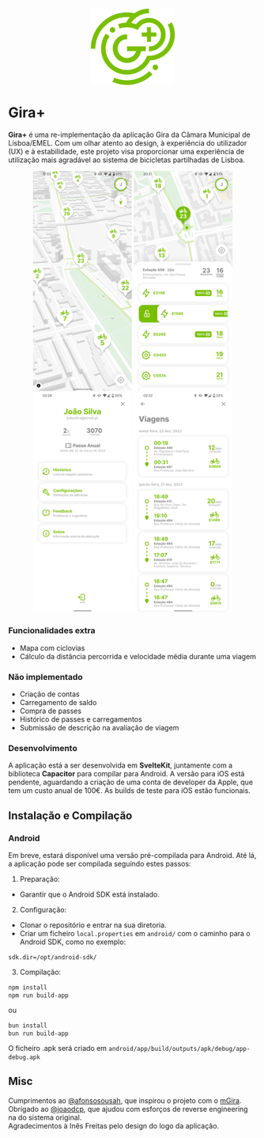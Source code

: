 <p align="center">
  <img src="assets/icon.svg" width="170" align="center">
</p>

# Gira+
**Gira+** é uma re-implementação da aplicação Gira da Câmara Municipal de Lisboa/EMEL.
Com um olhar atento ao design, à experiência do utilizador (UX) e à estabilidade, este projeto visa proporcionar uma experiência de utilização mais agradável ao sistema de bicicletas partilhadas de Lisboa.

<p align="center">
  <img src="assets/screenshots/screenshot-1.png" width="200">
  <img src="assets/screenshots/screenshot-2.png" width="200">
  <img src="assets/screenshots/screenshot-3.png" width="200">
  <img src="assets/screenshots/screenshot-4.png" width="200">
</p>

### Funcionalidades extra
- Mapa com ciclovias
- Cálculo da distância percorrida e velocidade média durante uma viagem

### Não implementado
- Criação de contas
- Carregamento de saldo
- Compra de passes
- Histórico de passes e carregamentos
- Submissão de descrição na avaliação de viagem

### Desenvolvimento
A aplicação está a ser desenvolvida em **SvelteKit**, juntamente com a biblioteca **Capacitor** para compilar para Android.
A versão para iOS está pendente, aguardando a criação de uma conta de developer da Apple, que tem um custo anual de 100€.
As builds de teste para iOS estão funcionais.


## Instalação e Compilação

### Android
Em breve, estará disponível uma versão pré-compilada para Android. Até lá, a aplicação pode ser compilada seguindo estes passos:

1. Preparação:
 - Garantir que o Android SDK está instalado.
2. Configuração:
 - Clonar o repositório e entrar na sua diretoria.
 - Criar um ficheiro `local.properties` em `android/` com o caminho para o Android SDK, como no exemplo:
 ```properties
 sdk.dir=/opt/android-sdk/
 ```
3. Compilação:
  ```
  npm install
  npm run build-app
  ```
  ou
  ```
  bun install
  bun run build-app
  ```

O ficheiro .apk será criado em `android/app/build/outputs/apk/debug/app-debug.apk`

## Misc
Cumprimentos ao [@afonsosousah](https://github.com/afonsosousah), que inspirou o projeto com o [mGira](https://github.com/afonsosousah/mgira).  
Obrigado ao [@joaodcp](https://github.com/joaodcp), que ajudou com esforços de reverse engineering na do sistema original.  
Agradecimentos à Inês Freitas pelo design do logo da aplicação.